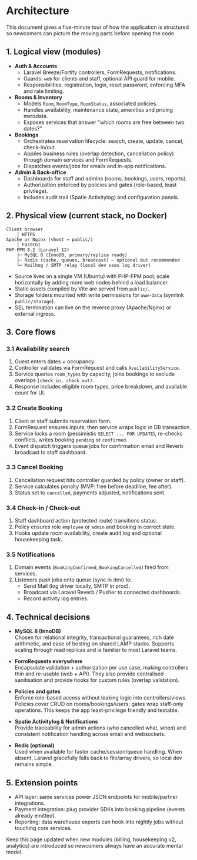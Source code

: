 # Architecture

This document gives a five-minute tour of how the application is structured so newcomers can picture the moving parts before opening the code.

## 1. Logical view (modules)
- **Auth & Accounts**
  - Laravel Breeze/Fortify controllers, FormRequests, notifications.
  - Guards: `web` for clients and staff, optional API guard for mobile.
  - Responsibilities: registration, login, reset password, enforcing MFA and rate limiting.
- **Rooms & Inventory**
  - Models `Room`, `RoomType`, `RoomStatus`, associated policies.
  - Handles availability, maintenance state, amenities and pricing metadata.
  - Exposes services that answer "which rooms are free between two dates?"
- **Bookings**
  - Orchestrates reservation lifecycle: search, create, update, cancel, check-in/out.
  - Applies business rules (overlap detection, cancellation policy) through domain services and FormRequests.
  - Dispatches events/jobs for emails and in-app notifications.
- **Admin & Back-office**
  - Dashboards for staff and admins (rooms, bookings, users, reports).
  - Authorization enforced by policies and gates (role-based, least privilege).
  - Includes audit trail (Spatie Activitylog) and configuration panels.

## 2. Physical view (current stack, no Docker)
```
Client browser
    │ HTTPS
Apache or Nginx (vhost → public/)
    │ FastCGI
PHP-FPM 8.2 (Laravel 12)
    ├─ MySQL 8 (InnoDB, primary/replica ready)
    ├─ Redis (cache, queues, broadcast) – optional but recommended
    └─ Mailhog / SMTP relay (local dev uses log driver)
```
- Source lives on a single VM (Ubuntu) with PHP-FPM pool; scale horizontally by adding more web nodes behind a load balancer.
- Static assets compiled by Vite are served from `public/`.
- Storage folders mounted with write permissions for `www-data` (symlink `public/storage`).
- SSL termination can live on the reverse proxy (Apache/Nginx) or external ingress.

## 3. Core flows
### 3.1 Availability search
1. Guest enters dates + occupancy.
2. Controller validates via FormRequest and calls `AvailabilityService`.
3. Service queries `room_types` by capacity, joins bookings to exclude overlaps `[check_in, check_out)`.
4. Response includes eligible room types, price breakdown, and available count for UI.

### 3.2 Create Booking
1. Client or staff submits reservation form.
2. FormRequest ensures inputs, then service wraps logic in DB transaction.
3. Service locks a room (pessimistic `SELECT ... FOR UPDATE`), re-checks conflicts, writes booking `pending` or `confirmed`.
4. Event dispatch triggers queue jobs for confirmation email and Reverb broadcast to staff dashboard.

### 3.3 Cancel Booking
1. Cancellation request hits controller guarded by policy (owner or staff).
2. Service calculates penalty (MVP: free before deadline, fee after).
3. Status set to `cancelled`, payments adjusted, notifications sent.

### 3.4 Check-in / Check-out
1. Staff dashboard action (protected route) transitions status.
2. Policy ensures role `employee` or `admin` and booking in correct state.
3. Hooks update room availability, create audit log and optional housekeeping task.

### 3.5 Notifications
1. Domain events (`BookingConfirmed`, `BookingCancelled`) fired from services.
2. Listeners push jobs onto queue (sync in dev) to:
   - Send Mail (log driver locally, SMTP in prod).
   - Broadcast via Laravel Reverb / Pusher to connected dashboards.
   - Record activity log entries.

## 4. Technical decisions
- **MySQL 8 (InnoDB)**  
  Chosen for relational integrity, transactional guarantees, rich date arithmetic, and ease of hosting on shared LAMP stacks. Supports scaling through read replicas and is familiar to most Laravel teams.

- **FormRequests everywhere**  
  Encapsulate validation + authorization per use case, making controllers thin and re-usable (web + API). They also provide centralised sanitisation and provide hooks for custom rules (overlap validation).

- **Policies and gates**  
  Enforce role-based access without leaking logic into controllers/views. Policies cover CRUD on rooms/bookings/users; gates wrap staff-only operations. This keeps the app least-privilege friendly and testable.

- **Spatie Activitylog & Notifications**  
  Provide traceability for admin actions (who cancelled what, when) and consistent notification handling across email and websockets.

- **Redis (optional)**  
  Used when available for faster cache/session/queue handling. When absent, Laravel gracefully falls back to file/array drivers, so local dev remains simple.

## 5. Extension points
- API layer: same services power JSON endpoints for mobile/partner integrations.
- Payment integration: plug provider SDKs into booking pipeline (events already emitted).
- Reporting: data warehouse exports can hook into nightly jobs without touching core services.

Keep this page updated when new modules (billing, housekeeping v2, analytics) are introduced so newcomers always have an accurate mental model.
